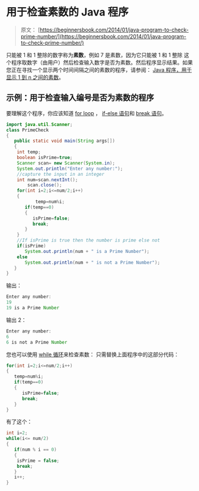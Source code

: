 # 用于检查素数的 Java 程序

> 原文： [https://beginnersbook.com/2014/01/java-program-to-check-prime-number/](https://beginnersbook.com/2014/01/java-program-to-check-prime-number/)

只能被 1 和 1 整除的数字称为**素数**，例如 7 是素数，因为它只能被 1 和 1 整除
这个程序取数字（由用户）然后检查输入数字是否为素数。然后程序显示结果。如果您正在寻找一个显示两个时间间隔之间的素数的程序，请参阅： [Java 程序，用于显示 1 到 n 之间的素数](https://beginnersbook.com/2014/01/java-program-to-display-prime-numbers/)。

## 示例：用于检查输入编号是否为素数的程序

要理解这个程序，你应该知道 [for loop](https://beginnersbook.com/2015/03/for-loop-in-java-with-example/) ， [if-else 语句](https://beginnersbook.com/2017/08/if-else-statement-in-java/)和 [break 语句](https://beginnersbook.com/2017/08/java-break-statement/)。

```java
import java.util.Scanner;
class PrimeCheck
{
   public static void main(String args[])
   {		
	int temp;
	boolean isPrime=true;
	Scanner scan= new Scanner(System.in);
	System.out.println("Enter any number:");
	//capture the input in an integer
	int num=scan.nextInt();
        scan.close();
	for(int i=2;i<=num/2;i++)
	{
           temp=num%i;
	   if(temp==0)
	   {
	      isPrime=false;
	      break;
	   }
	}
	//If isPrime is true then the number is prime else not
	if(isPrime)
	   System.out.println(num + " is a Prime Number");
	else
	   System.out.println(num + " is not a Prime Number");
   }
}
```

输出：

```java
Enter any number:
19
19 is a Prime Number
```

输出 2：

```java
Enter any number:
6
6 is not a Prime Number
```

您也可以使用 [while 循环](https://beginnersbook.com/2015/03/while-loop-in-java-with-examples/)来检查素数：
只需替换上面程序中的这部分代码：

```java
for(int i=2;i<=num/2;i++)
{
   temp=num%i;
   if(temp==0)
   {
      isPrime=false;
      break;
   }
}
```

有了这个：

```java
int i=2;
while(i<= num/2)
{
   if(num % i == 0)
   {
	isPrime = false;
	break;
   }
   i++;
}
```
